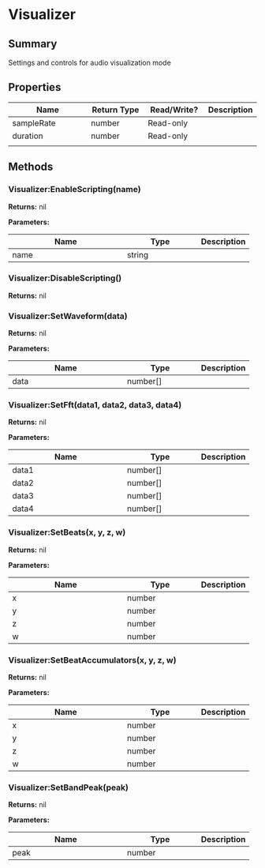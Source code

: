 
# Visualizer

## Summary

Settings and controls for audio visualization mode


## Properties

<table>
<thead><tr><th width="225">Name</th><th width="160">Return Type</th><th width="120">Read/Write?</th><th>Description</th></tr></thead>
<tbody>
<tr><td>sampleRate</td><td>number</td><td>Read-only</td><td></td></tr>
<tr><td>duration</td><td>number</td><td>Read-only</td><td></td></tr>
<tr><td></td><td></td><td></td></tr></tbody></table>




## Methods


### Visualizer:EnableScripting(name)



**Returns:** nil


**Parameters:**

<table data-full-width="false">
<thead><tr><th width="217">Name</th><th width="134">Type</th><th>Description</th></tr></thead>
<tbody><tr><td>name</td><td>string</td><td></td></tr></tbody></table>






### Visualizer:DisableScripting()



**Returns:** nil






### Visualizer:SetWaveform(data)



**Returns:** nil


**Parameters:**

<table data-full-width="false">
<thead><tr><th width="217">Name</th><th width="134">Type</th><th>Description</th></tr></thead>
<tbody><tr><td>data</td><td>number[]</td><td></td></tr></tbody></table>






### Visualizer:SetFft(data1, data2, data3, data4)



**Returns:** nil


**Parameters:**

<table data-full-width="false">
<thead><tr><th width="217">Name</th><th width="134">Type</th><th>Description</th></tr></thead>
<tbody><tr><td>data1</td><td>number[]</td><td></td></tr>
<tr><td>data2</td><td>number[]</td><td></td></tr>
<tr><td>data3</td><td>number[]</td><td></td></tr>
<tr><td>data4</td><td>number[]</td><td></td></tr></tbody></table>






### Visualizer:SetBeats(x, y, z, w)



**Returns:** nil


**Parameters:**

<table data-full-width="false">
<thead><tr><th width="217">Name</th><th width="134">Type</th><th>Description</th></tr></thead>
<tbody><tr><td>x</td><td>number</td><td></td></tr>
<tr><td>y</td><td>number</td><td></td></tr>
<tr><td>z</td><td>number</td><td></td></tr>
<tr><td>w</td><td>number</td><td></td></tr></tbody></table>






### Visualizer:SetBeatAccumulators(x, y, z, w)



**Returns:** nil


**Parameters:**

<table data-full-width="false">
<thead><tr><th width="217">Name</th><th width="134">Type</th><th>Description</th></tr></thead>
<tbody><tr><td>x</td><td>number</td><td></td></tr>
<tr><td>y</td><td>number</td><td></td></tr>
<tr><td>z</td><td>number</td><td></td></tr>
<tr><td>w</td><td>number</td><td></td></tr></tbody></table>






### Visualizer:SetBandPeak(peak)



**Returns:** nil


**Parameters:**

<table data-full-width="false">
<thead><tr><th width="217">Name</th><th width="134">Type</th><th>Description</th></tr></thead>
<tbody><tr><td>peak</td><td>number</td><td></td></tr></tbody></table>







